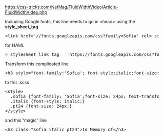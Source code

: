 https://css-tricks.com/NetMag/FluidWidthVideo/Article-FluidWidthVideo.php

Including Google fonts, this line needs to go in &lt;head&gt; using the **style_sheet_tag**
<pre>
&lt;link href='//fonts.googleapis.com/css?family=Sofia' rel='stylesheet'&gt;
</pre>
for HAML
<pre>
= stylesheet_link_tag   'https://fonts.googleapis.com/css?family=Sofia', 'application'
</pre>

Transform this complicated line
<pre>
&lt;h3 style="font-family:'Sofia'; font-style:italic;font-size:24px;"&gt;&lt;center&gt;&lt;i&gt;In Memory of&lt;/i&gt;&lt;/center&gt;&lt;/h3&gt;
</pre>
to this .scss
<pre>
&lt;style&gt;
  .sofia {font-family: 'Sofia';font-size: 24px; text-transform:none;}
  .italic {font-style: italic;}
  .pt24 {font-size: 24px;}
&lt;/style&gt;
</pre>
and this "magic" line
<pre>
&lt;h3 class="sofia italic pt24"&gt;In Memory of&lt;/h3&gt;
</pre>
